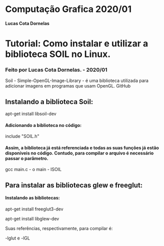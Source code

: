 # Computação Grafica 2020/01
<h4> Lucas Cota Dornelas </h4>

<h1>Tutorial: Como instalar e utilizar a biblioteca SOIL no Linux.</h1>
    <h3>Feito por Lucas Cota Dornelas. - 2020/01</h3>

<p>Soil - Simple-OpenGL-Image-Library - é uma biblioteca utilizada para adicionar imagens em programas que usam OpenGL. GitHub</p>

<h2>Instalando a biblioteca Soil:</h2>
    apt-get install libsoil-dev
<h4>Adicionando a biblioteca no código:</h4>
    <p>include "SOIL.h"</p>
<h4>Assim, a biblioteca já está referenciada e todas as suas funções já estão disponíveis no código. Contudo, para compilar o arquivo é necessário passar o parâmetro.</h4> 
    gcc main.c - o main - lSOIL


<h2>Para instalar as bibliotecas glew e  freeglut:</h2>
<h4>Instalando as bibliotecas:</h4>
    <p>apt-get install freeglut3-dev</p>
    <p>apt-get install libglew-dev</p>
<p>Suas referências, respectivamente, para compilar é:</p> 
    <p>-lglut e  -lGL</p>   


